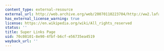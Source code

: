 ```yaml
---
content_type: external-resource
external_url: http://web.archive.org/web/20070110223704/http://ww2.lafayette.edu/~stocktoj/home/japanl.html
has_external_license_warning: true
license: https://en.wikipedia.org/wiki/All_rights_reserved
status: ''
title: Super Links Page
uid: 70c08101-8e90-4fbf-b6cf-e56735ea4519
wayback_url: ''
---
```

